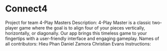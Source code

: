 # Connect4
Project for team 4-Play Masters
Description:
4-Play Master is a classic two-player game where the goal is to align four of your pieces vertically, horizontally, or diagonally. Our app brings this timeless game to your fingertips with a user-friendly interface and engaging gameplay.
Names of all contributors:
Hieu Phan 
Daniel Zamora
Christian Evans
Instructions:
